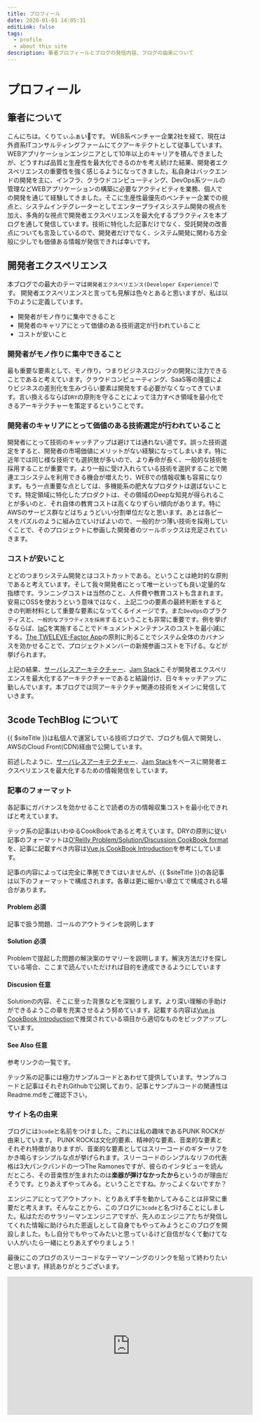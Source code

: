 ```yaml
---
title: プロフィール
date: 2020-01-01 14:05:31
editLink: false
tags:
  - profile
  - about this site
description: 筆者プロフィールとブログの発信内容、ブログの由来について
---
```


# プロフィール
## 筆者について
こんにちは。くりてぃふぁい👾です。
WEB系ベンチャー企業2社を経て、現在は外資系ITコンサルティングファームにてクアーキテクトとして従事しています。WEBアプリケーションエンジニアとして10年以上のキャリアを積んできましたが、どうすれば品質と生産性を最大化できるのかを考え続けた結果、開発者エクスペリエンスの重要性を強く感じるようになってきました。私自身はバックエンドの開発を主に、インフラ、クラウドコンピューティング、DevOps系ツールの管理などWEBアプリケーションの構築に必要なアクティビティを業務、個人での開発を通じて経験してきました。そこに生産性最優先のベンチャー企業での視点と、システムインテグレーターとしてエンタープライスシステム開発の視点を加え、多角的な視点で開発者エクスペリエンスを最大化するプラクティスを本ブログを通して発信しています。技術に特化した記事だけでなく、受託開発の改善点についても言及しているので、開発者だけでなく、システム開発に関わる方全般に少しでも価値ある情報が発信できれば幸いです。

## 開発者エクスペリエンス
本ブログでの最大のテーマは`開発者エクスペリエンス(Developer Experience)`です。
開発者エクスペリエンスと言っても見解は色々とあると思いますが、私は以下のように定義しています。

* 開発者がモノ作りに集中できること
* 開発者のキャリアにとって価値のある技術選定が行われていること
* コストが安いこと

### 開発者がモノ作りに集中できること
最も重要な要素として、モノ作り。つまりビジネスロジックの開発に注力できることであると考えています。クラウドコンピューティング、SaaS等の隆盛によりビジネスの差別化を生みづらい要素は開発をする必要がなくなってきています。言い換えるならば`DRY`の原則を守ることによって注力すべき領域を最小化できるアーキテクチャーを策定するということです。

### 開発者のキャリアにとって価値のある技術選定が行われていること
開発者にとって技術のキャッチアップは避けては通れない道です。誤った技術選定をすると、開発者の市場価値にメリットがない経験になってしまいます。特に近年では同じ様な技術でも選択肢が多いので、より寿命が長く、一般的な技術を採用することが重要です。より一般に受け入れらている技術を選択することで関連エコシステムを利用できる機会が増えたり、WEBでの情報収集も容易になります。もう一点重要な点としては、多機能系の肥大なプロダクトは選ばないことです。特定領域に特化したプロダクトは、その領域のDeepな知見が得られることが多いのと、それ自体の教育コストは高くなりずらい傾向があります。特にAWSのサービス群などはちょうどいい分割単位だなと思います。あとは各ピースをパズルのように組み立ていけばよいので、一般的かつ薄い技術を採用していくことで、そのプロジェクトに参画した開発者のツールボックスは充足されていきます。

### コストが安いこと
とどのつまりシステム開発とはコストカットである。ということは絶対的な原則であると考えています。そして我々開発者にとって唯一といっても良い定量的な指標です。ランニングコストは当然のこと、人件費や教育コストも含まれます。安易にOSSを使おうという意味ではなく、上記二つの要素の最終判断をするときの判断材料として重要な要素になってくるイメージです。また`DevOps`のプラクティスと、`一般的なプラウティスを採用`するということも非常に重要です。例を挙げるならば、[IaC](https://ja.wikipedia.org/wiki/Infrastructure_as_Code)を実施することでドキュメントメンテナンスのコストを最小減にする。[The TWELEVE-Factor App](https://12factor.net/)の原則に則ることでシステム全体のカバナンスを効かせることで、プロジェクトメンバーの新規参画コストを下げる。などが挙げられます。

上記の結果、[サーバレスアーキテクチャー](https://en.wikipedia.org/wiki/Serverless_computing)、[Jam Stack](https://jamstack.org/)こそが開発者エクスペリエンスを最大化するアーキテクチャーであると結論付け、日々キャッチアップに勤しんでいます。本ブログでは同アーキテクチャ関連の技術をメインに発信していきます。

## 3code TechBlog について
{{ $siteTitle }}は私個人で運営している技術ブログで、ブログも個人で開発し、AWSのCloud Front(CDN)経由で公開しています。

前述したように、[サーバレスアーキテクチャー](https://en.wikipedia.org/wiki/Serverless_computing)、[Jam Stack](https://jamstack.org/)をベースに開発者エクスペリエンスを最大化するための情報発信をしています。

### 記事のフォーマット
各記事にガバナンスを効かせることで読者の方の情報収集コストを最小化できればと考えています。

テック系の記事はいわゆるCookBookであると考えています。DRYの原則に従い記事のフォーマットは[O'Reilly Problem/Solution/Discussion CookBook format ](https://guides.emberjs.com/v1.12.0/cookbook/contributing/understanding_the_cookbook_format/)を、記事に記載すべき内容は[Vue.js CookBook Introduction](https://jp.vuejs.org/v2/cookbook/index.html)を参考にしています。

記事の内容によっては完全に準拠できてはいませんが、{{ $siteTitle }}の各記事は以下のフォーマットで構成されます。各章は更に細かい章立てで構成される場合があります。

#### Problem 必須
記事で扱う問題、ゴールのアウトラインを説明します

#### Solution 必須
Problemで提起した問題の解決案のサマリーを説明します。解決方法だけを探している場合、ここまで読んでいただければ目的を達成できるようにしています

#### Discusion 任意
Solutionの内容、そこに至った背景などを深掘りします。より深い理解の手助けができるようこの章を充実させるよう努めています。記載する内容は[Vue.js CookBook Introduction](https://jp.vuejs.org/v2/cookbook/index.html)で推奨されている項目から適切なものをピックアップしています。

#### See Also 任意
参考リンクの一覧です。

テック系の記事には極力サンプルコードとあわせて提供しています。サンプルコードと記事はそれぞれGithubで公開しており、記事とサンプルコードの関連性はReadme.mdをご確認下さい。

### サイト名の由来
ブログには`3code`と名前をつけました。これには私の趣味であるPUNK ROCKが由来しています。
PUNK ROCKは文化的要素、精神的な要素、音楽的な要素とそれぞれ特徴がありますが、音楽的な要素としてはスリーコードのギターリフをかき鳴らすシンプルな点が挙げられます。スリーコードのシンプルなリフの代表格は3大パンクバンドの一つThe Ramonesですが、彼らのインタビューを読んだところ、その音楽性が生まれたのは**楽器が弾けなかったから**というのが理由だそうです。とりあえずやってみる。ということですね。かっこよくないですか？

エンジニアにとってアウトプット、とりあえず手を動かしてみることは非常に重要だと考えます。そんなことから、このブログに`3code`と名づけることにしました。私はただのサラリーマンエンジニアですが、先人のエンジニアたちが発信してくれた情報に助けられた恩返しとして自身でもやってみようとこのブログを開設しました。もし自分でもやってみたいと思っているけど自信がなくて動けてない人がいたら一緒にとりあえずやりましょう！

最後にこのプログのスリーコードなテーマソーングのリンクを貼って終わりたいと思います。拝読ありがとうございます。

<iframe width="560" height="315" src="https://www.youtube.com/embed/TYh1lRR1m6Y" frameborder="0" allow="accelerometer; autoplay; encrypted-media; gyroscope; picture-in-picture" allowfullscreen></iframe>



